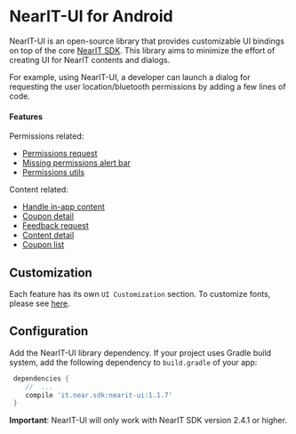 # NearIT-UI for Android
NearIT-UI is an open-source library that provides customizable UI bindings on top of the core [NearIT SDK](https://github.com/nearit/Android-SDK).
This library aims to minimize the effort of creating UI for NearIT contents and dialogs.

For example, using NearIT-UI, a developer can launch a dialog for requesting the user location/bluetooth permissions by adding a few lines of code.

#### Features
Permissions related:
- [Permissions request](docs/PERMISSIONS.md)
- [Missing permissions alert bar](docs/PERMISSIONBAR.md)
- [Permissions utils](docs/PERMISSIONS_UTILS.md)

Content related:
- [Handle in-app content](docs/NOTIFICATIONS.md)
- [Coupon detail](docs/COUPON.md)
- [Feedback request](docs/FEEDBACK.md)
- [Content detail](docs/CONTENT.md)
- [Coupon list](docs/COUPON_LIST.md)

## Customization
Each feature has its own `UI Customization` section. To customize fonts, please see [here](docs/FONTS.md).

## Configuration
Add the NearIT-UI library dependency. If your project uses Gradle build system, add the following dependency to `build.gradle` of your app:

```groovy
 dependencies {
    //  ...
    compile 'it.near.sdk:nearit-ui:1.1.7'
 }
```

**Important**: NearIT-UI will only work with NearIT SDK version 2.4.1 or higher.